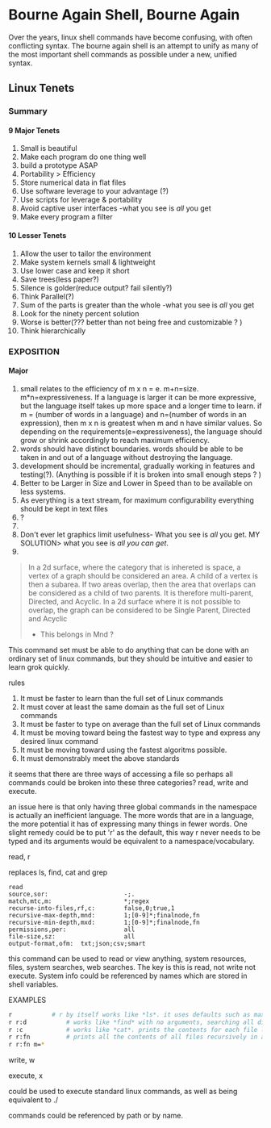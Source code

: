 # Bourne Again Shell, Bourne Again

Over the years, linux shell commands have become confusing, with often conflicting syntax. The bourne again shell is an attempt to unify as many of the most important shell commands as possible under a new, unified syntax.


## Linux Tenets

### Summary

#### 9 Major Tenets

1.	Small is beautiful
2.	Make each program do one thing well
3.	build a prototype ASAP
4.	Portability > Efficiency
5.	Store numerical data in flat files
6.	Use software leverage to your advantage (?)
7.	Use scripts for leverage & portability
8.	Avoid captive user interfaces
		-what you see is *all* you get
9.	Make every program a filter

#### 10 Lesser Tenets

1.	Allow the user to tailor the environment
2.	Make system kernels small & lightweight
3.	Use lower case and keep it short
4.	Save trees(less paper?)
5.	Silence is golder(reduce output? fail silently?)
6.	Think Parallel(?)
7.	Sum of the parts is greater than the whole
		-what you see is *all* you get
8.	Look for the ninety percent solution
9.	Worse is better(??? better than not being free and customizable ? )
10.	Think hierarchically

### EXPOSITION

#### Major

1.	small relates to the efficiency of m x n = e. m+n=size. m*n=expressiveness. If a language is larger it can be more expressive, but the language itself takes up more space and a longer time to learn. if m = (number of words in a language) and n=(number of words in an expression), then m x n is greatest when m and n have similar values. So depending on the requirements(e=expressiveness), the language should grow or shrink accordingly to reach maximum efficiency.
2.	words should have distinct boundaries. words should be able to be taken in and out of a language without destroying the language.
3.	development should be incremental, gradually working in features and testing(?). (Anything is possible if it is broken into small enough steps ? )
4.	Better to be Larger in Size and Lower in Speed than to be available on less systems.
5.	As everything is a text stream, for maximum configurability everything should be kept in text files
6.	?
7.	
8.	Don't ever let graphics limit usefulness- What you see is *all* you get. MY SOLUTION> what you see is *all you can get*.
9. 


> In a 2d surface, where the category that is inhereted is space, a vertex of a graph should be considered an area. A child of a vertex is then a subarea. If two areas overlap, then the area that overlaps can be considered as a child of two parents. It is therefore multi-parent, Directed, and Acyclic.
> In a 2d surface where it is not possible to overlap, the graph can be considered to be Single Parent, Directed and Acyclic
>  - This belongs in Mnd ? 

This command set must be able to do anything that can be done with an ordinary set of linux commands, but they should be intuitive and easier to learn grok quickly.

rules
1. It must be faster to learn than the full set of Linux commands
2. It must cover at least the same domain as the full set of Linux commands
3. It must be faster to type on average than the full set of Linux commands 
4. It must be moving toward being the fastest way to type and express any desired linux command
5. It must be moving toward using the fastest algoritms possible.
6. It must demonstrably meet the above standards

it seems that there are three ways of accessing a file so perhaps all commands could be broken into these three categories? read, write and execute.

an issue here is that only having three global commands in the namespace is actually an inefficient language. The more words that are in a language, the more potential it has of expressing many things in fewer words. One slight remedy could be to put 'r' as the default, this way r never needs to be typed and its arguments would be equivalent to a namespace/vocabulary.

read, r

replaces ls, find, cat and grep

```
read 
source,sor:						-;.
match,mtc,m:					*;regex
recurse-into-files,rf,c:		false,0;true,1
recursive-max-depth,mnd:		1;[0-9]*;finalnode,fn
recursive-min-depth,mxd:		1;[0-9]*;finalnode,fn
permissions,per:				all
file-size,sz:					all	
output-format,ofm:	txt;json;csv;smart
```

this command can be used to read or view anything, system resources, files, system searches, web searches. The key is this is read, not write not execute.
System info could be referenced by names which are stored in shell variables.

EXAMPLES
``` bash
r 			# r by itself works like *ls*. it uses defaults such as max-depth=1 min-depth=1 and just prints the files in the current directory
r r:d			# works like *find* with no arguments, searching all directories for all files
r :c			# works like *cat*. prints the contents for each file listed in the source. Given no source it 'cats' all files in the working directory.
r r:fn			# prints all the contents of all files recursively in all child directories
r r:fn m=*		
```
write, w

execute, x

could be used to execute standard linux commands, as well as being equivalent to ./

commands could be referenced by path or by name.
